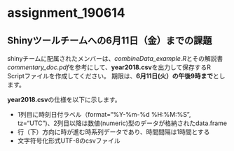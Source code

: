 # assignment_190614
## Shinyツールチームへの6月11日（金）までの課題
shinyチームに配属されたメンバーは、*combineData_example.R*とその解説書*commentary_doc.pdf*を参考にして、**year2018.csv**を出力して保存するR Scriptファイルを作成してください。
期限は、**6月11日(火）の午後9時まで**とします。

**year2018.csv**の仕様を以下に示します。
- 1列目に時刻日付ラベル（format=“%Y-%m-%d %H:%M:%S”, tz=“UTC”)、2列目以降は数値(numeric)型のデータが格納されたdata.frame
- 行（下）方向に時が進む時系列データであり、時間間隔は1時間とする
- 文字符号化形式UTF-8のcsvファイル
